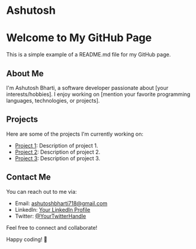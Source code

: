 # Ashutosh

# Welcome to My GitHub Page

This is a simple example of a README.md file for my GitHub page.

## About Me

I'm Ashutosh Bharti, a software developer passionate about [your interests/hobbies]. I enjoy working on [mention your favorite programming languages, technologies, or projects].

## Projects

Here are some of the projects I'm currently working on:

- [Project 1](link_to_project_1): Description of project 1.
- [Project 2](link_to_project_2): Description of project 2.
- [Project 3](link_to_project_3): Description of project 3.

## Contact Me

You can reach out to me via:

- Email: [ashutoshbharti718@gmail.com](mailto:ashutoshbharti718@gmail.com)
- LinkedIn: [Your LinkedIn Profile](link_to_linkedin_profile)
- Twitter: [@YourTwitterHandle](https://twitter.com/YourTwitterHandle)

Feel free to connect and collaborate!

Happy coding! 🚀
